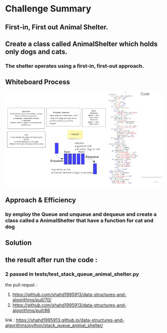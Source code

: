 # Challenge Summary
<!-- Description of the challenge -->
## First-in, First out Animal Shelter.
## Create a class called AnimalShelter which holds only dogs and cats.
### The shelter operates using a first-in, first-out approach.

## Whiteboard Process
<!-- Embedded whiteboard image -->
![image](stack-queue-animal-shelter.jpg)

## Approach & Efficiency
<!-- What approach did you take? Why? What is the Big O space/time for this approach? -->
### by employ the Queue and unqueue and dequeue and create a class called a AnimalShelter that have a function for cat and dog
## Solution
<!-- Show how to run your code, and examples of it in action -->
## the result after run the code :
### 2 passed in tests/test_stack_queue_animal_shelter.py

the pull requst :
1. https://github.com/shahd1995913/data-structures-and-algorithms/pull/70/
2. https://github.com/shahd1995913/data-structures-and-algorithms/pull/86


link : https://shahd1995913.github.io/data-structures-and-algorithms/python/stack_queue_animal_shelter/

